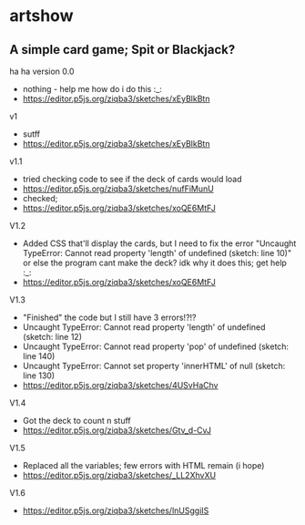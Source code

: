 # artshow

## A simple card game; Spit or Blackjack?


ha ha version 0.0 
- nothing - help me how do i do this :_:
- https://editor.p5js.org/ziqba3/sketches/xEyBlkBtn

v1 
- sutff
- https://editor.p5js.org/ziqba3/sketches/xEyBlkBtn

v1.1 
- tried checking code to see if the deck of cards would load
- https://editor.p5js.org/ziqba3/sketches/nufFiMunU
- checked;
- https://editor.p5js.org/ziqba3/sketches/xoQE6MtFJ

V1.2
- Added CSS that'll display the cards, but I need to fix the error "Uncaught TypeError: Cannot read property 'length' of undefined (sketch: line 10)" or else the program cant make the deck? idk why it does this; get help :_:
- https://editor.p5js.org/ziqba3/sketches/xoQE6MtFJ

V1.3
- "Finished" the code but I still have 3 errors!?!?
- Uncaught TypeError: Cannot read property 'length' of undefined (sketch: line 12)
- Uncaught TypeError: Cannot read property 'pop' of undefined (sketch: line 140)
- Uncaught TypeError: Cannot set property 'innerHTML' of null (sketch: line 130)
- https://editor.p5js.org/ziqba3/sketches/4USvHaChv

V1.4 
- Got the deck to count n stuff
- https://editor.p5js.org/ziqba3/sketches/Gtv_d-CvJ

V1.5
- Replaced all the variables; few errors with HTML remain (i hope)
- https://editor.p5js.org/ziqba3/sketches/_LL2XhvXU

V1.6
- https://editor.p5js.org/ziqba3/sketches/lnUSggiIS
